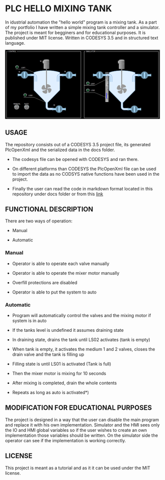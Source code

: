 # PLC HELLO MIXING TANK

In idustrial automation the "hello world" program is a mixing tank. As a part of my portfolio I have written a simple mixing tank controller and a simulator. The project is meant for begginers and for educational purposes. It is published under MIT license. Written in CODESYS 3.5 and in structured text language.

![Screenshot of the programs HMI](screenshot.png)

## USAGE

The repository consists out of a CODESYS 3.5 project file, its generated PlcOpenXml and the serialized data in the docs folder.

* The codesys file can be opened with CODESYS and ran there.

* On different platforms than CODESYS the PlcOpenXml file can be used to import the data as no CODSYS native functions have been used in the project.

* Finally the user can read the code in markdown format located in this repository under docs folder or from this [link](docs/index_st.md)

## FUNCTIONAL DESCRIPTION

There are two ways of operation:

* Manual

* Automatic

### Manual

* Operator is able to operate each valve manually

* Operator is able to operate the mixer motor manually

* Overfill protections are disabled

* Operator is able to put the system to auto

### Automatic

* Program will automatically control the valves and the mixing motor if system is in auto

* If the tanks level is undefined it assumes draining state

* In draining state, drains the tank until LS02 activates (tank is empty)

* When tank is empty, it activates the medium 1 and 2 valves, closes the drain valve and the tank is filling up

* Filling state is until LS01 is activated (Tank is full)

* Then the mixer motor is mixing for 10 seconds

* After mixing is completed, drain the whole contents

* Repeats as long as auto is activated*)

## MODIFICATION FOR EDUCATIONAL PURPOSES

The project is designed in a way that the user can disable the main program and replace it with his own implementation. Simulator and the HMI sees only the IO and HMI global variables so if the user wishes to create an own implementation those variables should be written. On the simulator side the operator can see if the implementation is working correctly.

## LICENSE

This project is meant as a tutorial and as it it can be used under the MIT license.
